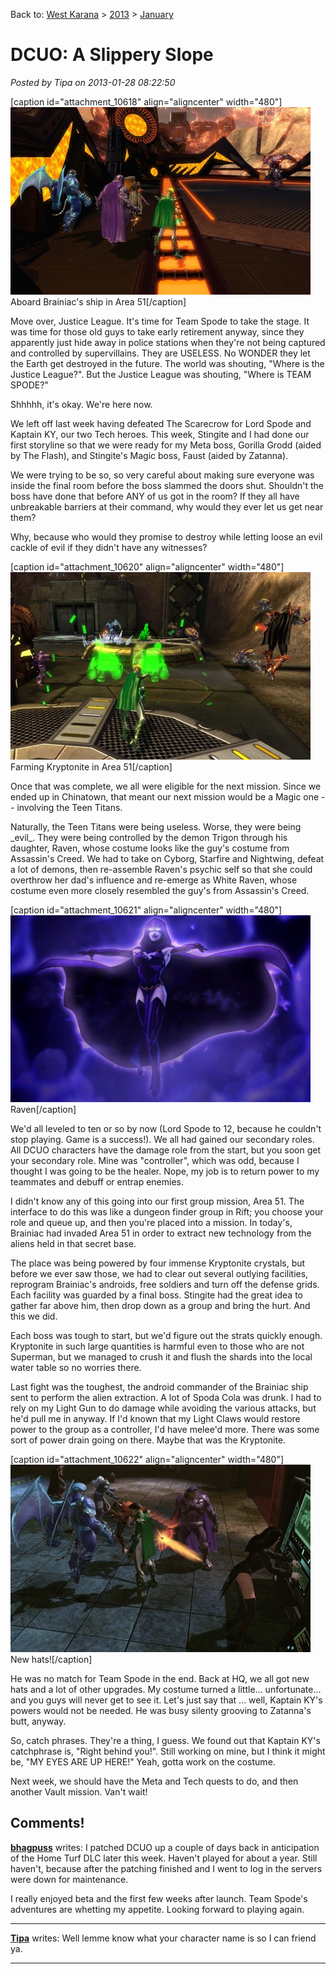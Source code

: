 Back to: [West Karana](/posts/westkarana.md) > [2013](/posts/2013/westkarana.md) > [January](./westkarana.md)
# DCUO: A Slippery Slope

*Posted by Tipa on 2013-01-28 08:22:50*

[caption id="attachment\_10618" align="aligncenter" width="480"][![](../../../uploads/2013/01/MADV101_AUDIO-PC-28-00.02.180-480x300.jpg "Aboard Brainiac's ship")](../../../uploads/2013/01/MADV101_AUDIO-PC-28-00.02.180.jpg) Aboard Brainiac's ship in Area 51[/caption]

Move over, Justice League. It's time for Team Spode to take the stage. It was time for those old guys to take early retirement anyway, since they apparently just hide away in police stations when they're not being captured and controlled by supervillains. They are USELESS. No WONDER they let the Earth get destroyed in the future. The world was shouting, "Where is the Justice League?". But the Justice League was shouting, "Where is TEAM SPODE?"

Shhhhh, it's okay. We're here now.

We left off last week having defeated The Scarecrow for Lord Spode and Kaptain KY, our two Tech heroes. This week, Stingite and I had done our first storyline so that we were ready for my Meta boss, Gorilla Grodd (aided by The Flash), and Stingite's Magic boss, Faust (aided by Zatanna).

We were trying to be so, so very careful about making sure everyone was inside the final room before the boss slammed the doors shut. Shouldn't the boss have done that before ANY of us got in the room? If they all have unbreakable barriers at their command, why would they ever let us get near them?

Why, because who would they promise to destroy while letting loose an evil cackle of evil if they didn't have any witnesses?

[caption id="attachment\_10620" align="aligncenter" width="480"][![](../../../uploads/2013/01/MADV101_AUDIO-PC-28-00.00.310-480x300.jpg "Farming Kryptonite in Area 51")](../../../uploads/2013/01/MADV101_AUDIO-PC-28-00.00.310.jpg) Farming Kryptonite in Area 51[/caption]

Once that was complete, we all were eligible for the next mission. Since we ended up in Chinatown, that meant our next mission would be a Magic one -- involving the Teen Titans.

Naturally, the Teen Titans were being useless. Worse, they were being \_evil\_. They were being controlled by the demon Trigon through his daughter, Raven, whose costume looks like the guy's costume from Assassin's Creed. We had to take on Cyborg, Starfire and Nightwing, defeat a lot of demons, then re-assemble Raven's psychic self so that she could overthrow her dad's influence and re-emerge as White Raven, whose costume even more closely resembled the guy's from Assassin's Creed.

[caption id="attachment\_10621" align="aligncenter" width="480"][![](../../../uploads/2013/01/DCGame-2013-01-27-23-16-39-29-480x299.jpg "Raven")](../../../uploads/2013/01/DCGame-2013-01-27-23-16-39-29.jpg) Raven[/caption]

We'd all leveled to ten or so by now (Lord Spode to 12, because he couldn't stop playing. Game is a success!). We all had gained our secondary roles. All DCUO characters have the damage role from the start, but you soon get your secondary role. Mine was "controller", which was odd, because I thought I was going to be the healer. Nope, my job is to return power to my teammates and debuff or entrap enemies.

I didn't know any of this going into our first group mission, Area 51. The interface to do this was like a dungeon finder group in Rift; you choose your role and queue up, and then you're placed into a mission. In today's, Brainiac had invaded Area 51 in order to extract new technology from the aliens held in that secret base.

The place was being powered by four immense Kryptonite crystals, but before we ever saw those, we had to clear out several outlying facilities, reprogram Brainiac's androids, free soldiers and turn off the defense grids. Each facility was guarded by a final boss. Stingite had the great idea to gather far above him, then drop down as a group and bring the hurt. And this we did.

Each boss was tough to start, but we'd figure out the strats quickly enough. Kryptonite in such large quantities is harmful even to those who are not Superman, but we managed to crush it and flush the shards into the local water table so no worries there.

Last fight was the toughest, the android commander of the Brainiac ship sent to perform the alien extraction. A lot of Spoda Cola was drunk. I had to rely on my Light Gun to do damage while avoiding the various attacks, but he'd pull me in anyway. If I'd known that my Light Claws would restore power to the group as a controller, I'd have melee'd more. There was some sort of power drain going on there. Maybe that was the Kryptonite.

[caption id="attachment\_10622" align="aligncenter" width="480"][![](../../../uploads/2013/01/INTCHARLIGHTRIG_NEUT-PC-28-00.14.370-480x300.jpg "New hats!")](../../../uploads/2013/01/INTCHARLIGHTRIG_NEUT-PC-28-00.14.370.jpg) New hats![/caption]

He was no match for Team Spode in the end. Back at HQ, we all got new hats and a lot of other upgrades. My costume turned a little... unfortunate... and you guys will never get to see it. Let's just say that ... well, Kaptain KY's powers would not be needed. He was busy silenty grooving to Zatanna's butt, anyway.

So, catch phrases. They're a thing, I guess. We found out that Kaptain KY's catchphrase is, "Right behind you!". Still working on mine, but I think it might be, "MY EYES ARE UP HERE!" Yeah, gotta work on the costume.

Next week, we should have the Meta and Tech quests to do, and then another Vault mission. Van't wait!

## Comments!

**[bhagpuss](http://bhagpuss.blogspot.co.uk/)** writes: I patched DCUO up a couple of days back in anticipation of the Home Turf DLC later this week. Haven't played for about a year. Still haven't, because after the patching finished and I went to log in the servers were down for maintenance.

I really enjoyed beta and the first few weeks after launch. Team Spode's adventures are whetting my appetite. Looking forward to playing again.

---

**[Tipa](https://chasingdings.com)** writes: Well lemme know what your character name is so I can friend ya.

---

